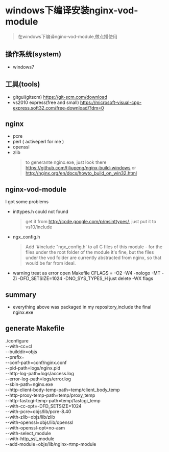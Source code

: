 # windows下编译安装nginx-vod-module
> 在windows下编译nginx-vod-module,做点播使用
## 操作系统(system)
- windows7
## 工具(tools)
- gitgui(gitscm)
	https://git-scm.com/download
- vs2010 express(free and small)
	https://microsoft-visual-cpp-express.soft32.com/free-download/?dm=0

## nginx 
- pcre
- perl ( activeperl for me )
- openssl
- zlib
	> to generante nginx.exe, just look there https://github.com/tjliupeng/nginx-build-windows or http://nginx.org/en/docs/howto_build_on_win32.html

## nginx-vod-module
I got some problems
- inttypes.h could not found
	>get it from http://code.google.com/p/msinttypes/, just put it to vs10/include 
- ngx_config.h
	> Add '#include "ngx_config.h' to all C files of this module - for the files under the root folder of the module it's fine, but the files under the vod folder are currently abstracted from nginx, so that would be far from ideal.
- warning treat as error
	open Makefile
		CFLAGS =  -O2  -W4  -nologo -MT -Zi -DFD_SETSIZE=1024 -DNO_SYS_TYPES_H
	just delete -WX flags

## summary
- everything above was packaged in my repository,include the final nginx.exe

## generate Makefile
./configure \
--with-cc=cl \
--builddir=objs \
--prefix= \
--conf-path=conf/nginx.conf \
--pid-path=logs/nginx.pid \
--http-log-path=logs/access.log \
--error-log-path=logs/error.log \
--sbin-path=nginx.exe \
--http-client-body-temp-path=temp/client_body_temp \
--http-proxy-temp-path=temp/proxy_temp \
--http-fastcgi-temp-path=temp/fastcgi_temp \
--with-cc-opt=-DFD_SETSIZE=1024 \
--with-pcre=objs/lib/pcre-8.40 \
--with-zlib=objs/lib/zlib \
--with-openssl=objs/lib/openssl \
--with-openssl-opt=no-asm \
--with-select_module  \
--with-http_ssl_module \
--add-module=objs/lib/nginx-rtmp-module
